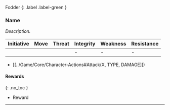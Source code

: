 Fodder
{: .label .label-green }
### Name
*Description.*

| Initiative | Move | Threat | Integrity | Weakness | Resistance |
| ---------- | ---- | ------ | --------- | -------- | ---------- |
|            |      |        | -         | -        | -          | 

* [[../Game/Core/Character-Actions#Attack(X, TYPE, DAMAGE]])

#### Rewards
{: .no_toc }
* Reward
---